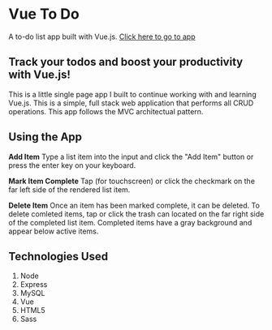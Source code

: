 # Vue To Do
A to-do list app built with Vue.js. [Click here to go to app](https://vuetodolist.herokuapp.com/)


## Track your todos and boost your productivity with Vue.js!
This is a little single page app I built to continue working with and learning Vue.js. This is a simple, full stack web application that performs all CRUD operations. This app follows the MVC architectual pattern.

## Using the App
**Add Item** Type a list item into the input and click the "Add Item" button or press the enter key on your keyboard. 

**Mark Item Complete** Tap (for touchscreen) or click the checkmark on the far left side of the rendered list item.

**Delete Item** Once an item has been marked complete, it can be deleted. To delete comleted items, tap or click the trash can located on the far right side of the completed list item. Completed items have a gray background and appear below active items.

## Technologies Used
1. Node
2. Express
3. MySQL
4. Vue
5. HTML5
6. Sass
